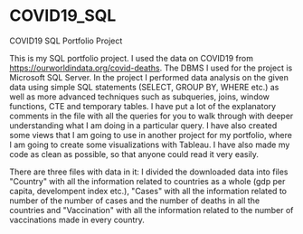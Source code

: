 # COVID19_SQL
COVID19 SQL Portfolio Project

This is my SQL portfolio project. I used the data on COVID19 from https://ourworldindata.org/covid-deaths. The DBMS I used for the project is Microsoft SQL Server. In the project I performed data analysis on the given data using simple SQL statements (SELECT, GROUP BY, WHERE etc.) as well as more advanced techniques such as subqueries, joins, window functions, CTE and temporary tables. I have put a lot of the explanatory comments in the file with all the queries for you to walk through with deeper understanding what I am doing in a particular query. I have also created some views that I am going to use in another project for my portfolio, where I am going to create some visualizations with Tableau. I have also made my code as clean as possible, so that anyone could read it very easily. 

There are three files with data in it: I divided the downloaded data into files "Country" with all the information related to countries as a whole (gdp per capita, develompent index etc.), "Cases" with all the information related to number of the number of cases and the number of deaths in all the countries and "Vaccination" with all the information related to the number of vaccinations made in every country.
